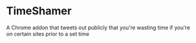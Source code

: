 # TimeShamer
A Chrome addon that tweets out publicly that you're wasting time if you're on certain sites prior to a set time
